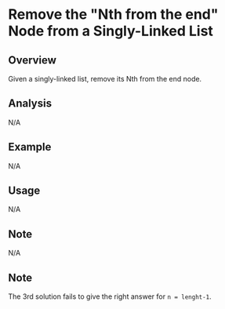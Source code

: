# Remove the "Nth from the end" Node from a Singly-Linked List 

Overview
---
Given a singly-linked list, remove its Nth from the end node.

Analysis
---
N/A

Example
---
N/A

Usage
---
N/A

Note
---
N/A

Note
---
The 3rd solution fails to give the right answer for `n = lenght-1`.
